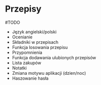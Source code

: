 # Przepisy

#TODO
- Język angielski/polski
- Ocenianie
- Składniki w przepisach
- Funkcja losowania przepisu
- Przypomnienia
- Funkcja dodawania ulubionych przepisów
- Lista zakupów
- Notatki
- Zmiana motywu aplikacji (dzien/noc)
- Haszowanie hasła
